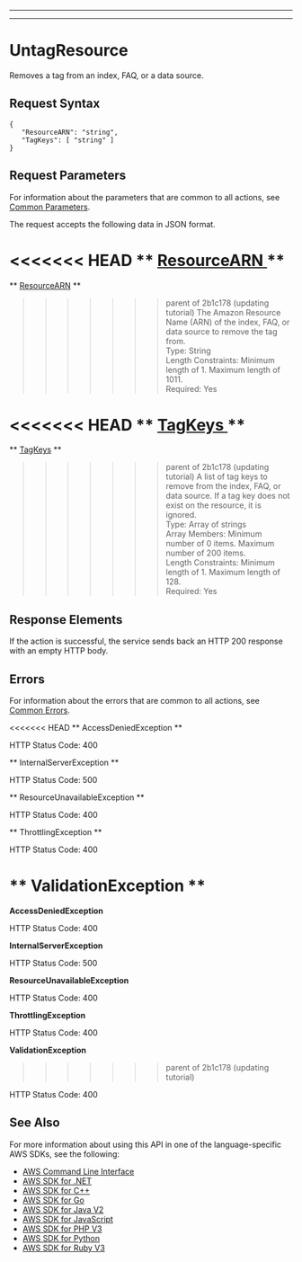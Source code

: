 --------

--------

# UntagResource<a name="API_UntagResource"></a>

Removes a tag from an index, FAQ, or a data source\.

## Request Syntax<a name="API_UntagResource_RequestSyntax"></a>

```
{
   "ResourceARN": "string",
   "TagKeys": [ "string" ]
}
```

## Request Parameters<a name="API_UntagResource_RequestParameters"></a>

For information about the parameters that are common to all actions, see [Common Parameters](CommonParameters.md)\.

The request accepts the following data in JSON format\.

<<<<<<< HEAD
 ** [ ResourceARN ](#API_UntagResource_RequestSyntax) **   <a name="Kendra-UntagResource-request-ResourceARN"></a>
=======
 ** [ResourceARN](#API_UntagResource_RequestSyntax) **   <a name="Kendra-UntagResource-request-ResourceARN"></a>
>>>>>>> parent of 2b1c178 (updating tutorial)
The Amazon Resource Name \(ARN\) of the index, FAQ, or data source to remove the tag from\.  
Type: String  
Length Constraints: Minimum length of 1\. Maximum length of 1011\.  
Required: Yes

<<<<<<< HEAD
 ** [ TagKeys ](#API_UntagResource_RequestSyntax) **   <a name="Kendra-UntagResource-request-TagKeys"></a>
=======
 ** [TagKeys](#API_UntagResource_RequestSyntax) **   <a name="Kendra-UntagResource-request-TagKeys"></a>
>>>>>>> parent of 2b1c178 (updating tutorial)
A list of tag keys to remove from the index, FAQ, or data source\. If a tag key does not exist on the resource, it is ignored\.  
Type: Array of strings  
Array Members: Minimum number of 0 items\. Maximum number of 200 items\.  
Length Constraints: Minimum length of 1\. Maximum length of 128\.  
Required: Yes

## Response Elements<a name="API_UntagResource_ResponseElements"></a>

If the action is successful, the service sends back an HTTP 200 response with an empty HTTP body\.

## Errors<a name="API_UntagResource_Errors"></a>

For information about the errors that are common to all actions, see [Common Errors](CommonErrors.md)\.

<<<<<<< HEAD
 ** AccessDeniedException **   
  
HTTP Status Code: 400

 ** InternalServerException **   
  
HTTP Status Code: 500

 ** ResourceUnavailableException **   
  
HTTP Status Code: 400

 ** ThrottlingException **   
  
HTTP Status Code: 400

 ** ValidationException **   
=======
 **AccessDeniedException**   
  
HTTP Status Code: 400

 **InternalServerException**   
  
HTTP Status Code: 500

 **ResourceUnavailableException**   
  
HTTP Status Code: 400

 **ThrottlingException**   
  
HTTP Status Code: 400

 **ValidationException**   
>>>>>>> parent of 2b1c178 (updating tutorial)
  
HTTP Status Code: 400

## See Also<a name="API_UntagResource_SeeAlso"></a>

For more information about using this API in one of the language\-specific AWS SDKs, see the following:
+  [ AWS Command Line Interface](https://docs.aws.amazon.com/goto/aws-cli/kendra-2019-02-03/UntagResource) 
+  [ AWS SDK for \.NET](https://docs.aws.amazon.com/goto/DotNetSDKV3/kendra-2019-02-03/UntagResource) 
+  [ AWS SDK for C\+\+](https://docs.aws.amazon.com/goto/SdkForCpp/kendra-2019-02-03/UntagResource) 
+  [ AWS SDK for Go](https://docs.aws.amazon.com/goto/SdkForGoV1/kendra-2019-02-03/UntagResource) 
+  [ AWS SDK for Java V2](https://docs.aws.amazon.com/goto/SdkForJavaV2/kendra-2019-02-03/UntagResource) 
+  [ AWS SDK for JavaScript](https://docs.aws.amazon.com/goto/AWSJavaScriptSDK/kendra-2019-02-03/UntagResource) 
+  [ AWS SDK for PHP V3](https://docs.aws.amazon.com/goto/SdkForPHPV3/kendra-2019-02-03/UntagResource) 
+  [ AWS SDK for Python](https://docs.aws.amazon.com/goto/boto3/kendra-2019-02-03/UntagResource) 
+  [ AWS SDK for Ruby V3](https://docs.aws.amazon.com/goto/SdkForRubyV3/kendra-2019-02-03/UntagResource) 